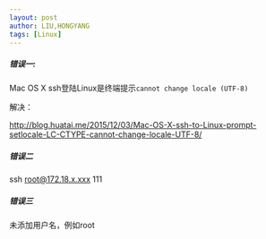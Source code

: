 ```yaml
---
layout: post
author: LIU,HONGYANG
tags: [Linux]
---
```






##### 错误一: 

Mac OS X ssh登陆Linux是终端提示`cannot change locale (UTF-8)` 

解决：

http://blog.huatai.me/2015/12/03/Mac-OS-X-ssh-to-Linux-prompt-setlocale-LC-CTYPE-cannot-change-locale-UTF-8/



##### 错误二

ssh root@172.18.x.xxx 111





##### 错误三

未添加用户名，例如root